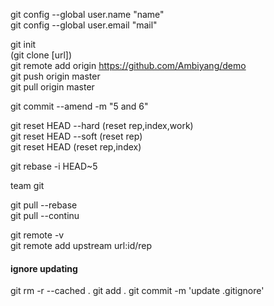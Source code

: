 git config --global user.name "name"  
git config --global user.email "mail"  


git init  
(git clone [url])  
git remote add origin https://github.com/Ambiyang/demo  
git push origin master  
git pull origin master  

git commit --amend -m "5 and 6"  

git reset HEAD --hard (reset rep,index,work)  
git reset HEAD --soft (reset rep)  
git reset HEAD (reset rep,index)  

git rebase -i HEAD~5  


team git

git pull --rebase  
git pull --continu  

git remote -v  
git remote add upstream url:id/rep  

#### ignore updating
git rm -r --cached .
git add .
git commit -m 'update .gitignore'






